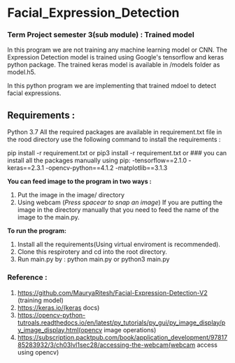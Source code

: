 # Facial_Expression_Detection
### Term Project semester 3(sub module) : Trained model

In this program we are not training any machine learning model or CNN. The Expression Detection model is trained using Google's tensorflow and keras python package. The trained keras model is available in /models folder as model.h5.

In this python program we are implementing that trained mdoel to detect facial expressions.

## Requirements :
Python 3.7
All the required packages are available in requirement.txt file in the rood directory
use the following command to install the requirements :

pip install -r requirement.txt
or
pip3 install -r requirement.txt
or ### you can install all the packages manually using pip:
  -tensorflow==2.1.0
  -keras==2.3.1
  -opencv-python==4.1.2
  -matplotlib==3.1.3


**You can feed image to the program in two ways :**
1. Put the image in the image/ directory 
2. Using webcam (*Press spacear to snap an image*)
If you are putting the image in the directory manually that you need to feed the name of the image to the main.py.

**To run the program:**
1. Install all the requirements(Using virtual enviroment is recommended).
2. Clone this respirotery and cd into the root directory.
3. Run main.py by : python main.py or python3 main.py

### Reference :
1. https://github.com/MauryaRitesh/Facial-Expression-Detection-V2 (training model)
2. https://keras.io/(keras docs)
3. https://opencv-python-tutroals.readthedocs.io/en/latest/py_tutorials/py_gui/py_image_display/py_image_display.html(opencv image operations)
4. https://subscription.packtpub.com/book/application_development/9781785283932/3/ch03lvl1sec28/accessing-the-webcam(webcam access using opencv)
